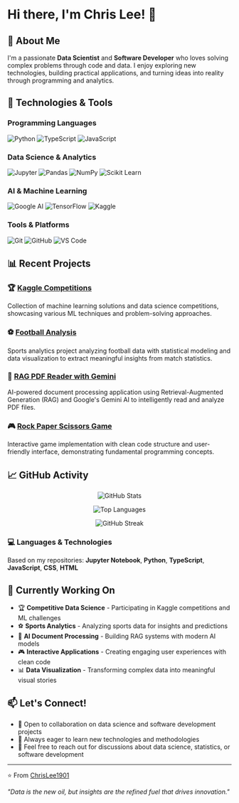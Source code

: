 # Hi there, I'm Chris Lee! 👋

## 🚀 About Me
I'm a passionate **Data Scientist** and **Software Developer** who loves solving complex problems through code and data. I enjoy exploring new technologies, building practical applications, and turning ideas into reality through programming and analytics.

## 🔧 Technologies & Tools

### Programming Languages
![Python](https://img.shields.io/badge/-Python-3776AB?style=flat-square&logo=Python&logoColor=white)
![TypeScript](https://img.shields.io/badge/-TypeScript-3178C6?style=flat-square&logo=typescript&logoColor=white)
![JavaScript](https://img.shields.io/badge/-JavaScript-F7DF1E?style=flat-square&logo=javascript&logoColor=black)

### Data Science & Analytics
![Jupyter](https://img.shields.io/badge/-Jupyter-F37626?style=flat-square&logo=jupyter&logoColor=white)
![Pandas](https://img.shields.io/badge/-Pandas-150458?style=flat-square&logo=pandas&logoColor=white)
![NumPy](https://img.shields.io/badge/-NumPy-013243?style=flat-square&logo=numpy&logoColor=white)
![Scikit Learn](https://img.shields.io/badge/-Scikit%20Learn-F7931E?style=flat-square&logo=scikit-learn&logoColor=white)

### AI & Machine Learning
![Google AI](https://img.shields.io/badge/-Gemini%20AI-4285F4?style=flat-square&logo=google&logoColor=white)
![TensorFlow](https://img.shields.io/badge/-TensorFlow-FF6F00?style=flat-square&logo=tensorflow&logoColor=white)
![Kaggle](https://img.shields.io/badge/-Kaggle-20BEFF?style=flat-square&logo=kaggle&logoColor=white)

### Tools & Platforms
![Git](https://img.shields.io/badge/-Git-F05032?style=flat-square&logo=git&logoColor=white)
![GitHub](https://img.shields.io/badge/-GitHub-181717?style=flat-square&logo=github&logoColor=white)
![VS Code](https://img.shields.io/badge/-VS%20Code-007ACC?style=flat-square&logo=visual-studio-code&logoColor=white)

## 📊 Recent Projects

### 🏆 [Kaggle Competitions](https://github.com/ChrisLee1901/kaggle)
Collection of machine learning solutions and data science competitions, showcasing various ML techniques and problem-solving approaches.

### ⚽ [Football Analysis](https://github.com/ChrisLee1901/football_analysis)
Sports analytics project analyzing football data with statistical modeling and data visualization to extract meaningful insights from match statistics.

### 📄 [RAG PDF Reader with Gemini](https://github.com/ChrisLee1901/Rag-read-pdf-file-using-gemini)
AI-powered document processing application using Retrieval-Augmented Generation (RAG) and Google's Gemini AI to intelligently read and analyze PDF files.

### 🎮 [Rock Paper Scissors Game](https://github.com/ChrisLee1901/rock_paper_scissor_game)
Interactive game implementation with clean code structure and user-friendly interface, demonstrating fundamental programming concepts.

## 📈 GitHub Activity

<div align="center">
  
![GitHub Stats](https://github-readme-stats.vercel.app/api?username=ChrisLee1901&show_icons=true&theme=tokyonight&hide_border=true&include_all_commits=true&count_private=true)

![Top Languages](https://github-readme-stats.vercel.app/api/top-langs/?username=ChrisLee1901&layout=compact&theme=tokyonight&hide_border=true&langs_count=8)

![GitHub Streak](https://github-readme-streak-stats.herokuapp.com/?user=ChrisLee1901&theme=tokyonight&hide_border=true)

</div>

### 💻 Languages & Technologies
Based on my repositories: **Jupyter Notebook**, **Python**, **TypeScript**, **JavaScript**, **CSS**, **HTML**

## 🌱 Currently Working On
- 🏆 **Competitive Data Science** - Participating in Kaggle competitions and ML challenges
- ⚽ **Sports Analytics** - Analyzing sports data for insights and predictions
- 🤖 **AI Document Processing** - Building RAG systems with modern AI models
- 🎮 **Interactive Applications** - Creating engaging user experiences with clean code
- 📊 **Data Visualization** - Transforming complex data into meaningful visual stories

## 📫 Let's Connect!
- 💼 Open to collaboration on data science and software development projects
- 🎯 Always eager to learn new technologies and methodologies
- 📧 Feel free to reach out for discussions about data science, statistics, or software development

---

⭐️ From [ChrisLee1901](https://github.com/ChrisLee1901)

*"Data is the new oil, but insights are the refined fuel that drives innovation."*
